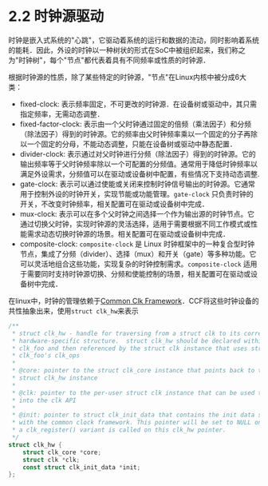 # 2.2 时钟源驱动
时钟是嵌入式系统的"心跳"，它驱动着系统的运行和数据的流动，同时影响着系统的能耗．因此，外设的时钟以一种树状的形式在SoC中被组织起来，我们称之为"时钟树"，每个"节点"都代表着具有不同频率或性质的时钟源．

根据时钟源的性质，除了某些特定的时钟源，"节点"在Linux内核中被分成6大类：
+ fixed-clock: 表示频率固定，不可更改的时钟源．在设备树或驱动中，其只需指定频率，无需动态调整．
+ fixed-factor-clock: 表示由一个父时钟通过固定的倍频（乘法因子）和分频（除法因子）得到的时钟源。它的频率由父时钟频率乘以一个固定的分子再除以一个固定的分母，不能动态调整，只能在设备树或驱动中静态配置．
+ divider-clock: 表示通过对父时钟进行分频（除法因子）得到的时钟源。它的输出频率等于父时钟频率除以一个可配置的分频值。通常用于降低时钟频率以满足外设需求，分频值可以在驱动或设备树中配置，有些情况下支持动态调整.
+ gate-clock: 表示可以通过使能或关闭来控制时钟信号输出的时钟源。它通常用于控制外设的时钟开关，实现节能或功能管理。`gate-clock` 只负责时钟的开关，不改变时钟频率，相关配置可在驱动或设备树中完成．
+ mux-clock: 表示可以在多个父时钟之间选择一个作为输出源的时钟节点。它通过切换父时钟，实现时钟源的灵活选择，适用于需要根据不同工作模式或性能需求动态切换时钟源的场景。相关配置可在驱动或设备树中完成．
+ composite-clock: `composite-clock` 是 Linux 时钟框架中的一种复合型时钟节点，集成了分频（divider）、选择（mux）和开关（gate）等多种功能。它可以灵活地组合这些功能，实现复杂的时钟控制需求。`composite-clock` 适用于需要同时支持时钟源切换、分频和使能控制的场景，相关配置可在驱动或设备树中完成．

在linux中，时钟的管理依赖于[Common Clk Framework](https://docs.kernel.org/driver-api/clk.html)．CCF将这些时钟设备的共性抽象出来，使用`struct clk_hw`来表示
```rust
/**
 * struct clk_hw - handle for traversing from a struct clk to its corresponding
 * hardware-specific structure.  struct clk_hw should be declared within struct
 * clk_foo and then referenced by the struct clk instance that uses struct
 * clk_foo's clk_ops
 *
 * @core: pointer to the struct clk_core instance that points back to this
 * struct clk_hw instance
 *
 * @clk: pointer to the per-user struct clk instance that can be used to call
 * into the clk API
 *
 * @init: pointer to struct clk_init_data that contains the init data shared
 * with the common clock framework. This pointer will be set to NULL once
 * a clk_register() variant is called on this clk_hw pointer.
 */
struct clk_hw {
	struct clk_core *core;
	struct clk *clk;
	const struct clk_init_data *init;
};
```